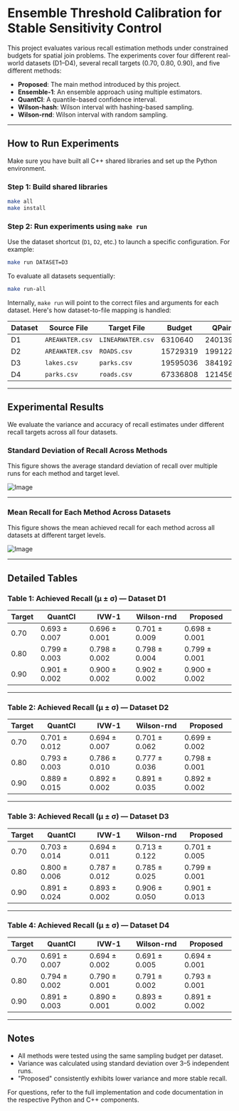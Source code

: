 
# Ensemble Threshold Calibration for Stable Sensitivity Control

This project evaluates various recall estimation methods under constrained budgets for spatial join problems. The experiments cover four different real-world datasets (D1–D4), several recall targets (0.70, 0.80, 0.90), and five different methods:

- **Proposed**: The main method introduced by this project.
- **Ensemble-1**: An ensemble approach using multiple estimators.
- **QuantCI**: A quantile-based confidence interval.
- **Wilson-hash**: Wilson interval with hashing-based sampling.
- **Wilson-rnd**: Wilson interval with random sampling.

---

## How to Run Experiments

Make sure you have built all C++ shared libraries and set up the Python environment.

### Step 1: Build shared libraries
```bash
make all
make install
```

### Step 2: Run experiments using `make run`
Use the dataset shortcut (`D1`, `D2`, etc.) to launch a specific configuration. For example:
```bash
make run DATASET=D3
```

To evaluate all datasets sequentially:
```bash
make run-all
```

Internally, `make run` will point to the correct files and arguments for each dataset. Here's how dataset-to-file mapping is handled:

| Dataset | Source File      | Target File      | Budget   | QPairs   |
|---------|------------------|------------------|----------|----------|
| D1      | `AREAWATER.csv`  | `LINEARWATER.csv`| 6310640  | 2401396  |
| D2      | `AREAWATER.csv`  | `ROADS.csv`      | 15729319 | 199122   |
| D3      | `lakes.csv`      | `parks.csv`      | 19595036 | 3841922  |
| D4      | `parks.csv`      | `roads.csv`      | 67336808 |12145630  |

---

## Experimental Results

We evaluate the variance and accuracy of recall estimates under different recall targets across all four datasets.

### Standard Deviation of Recall Across Methods
This figure shows the average standard deviation of recall over multiple runs for each method and target level.


![Image](https://github.com/user-attachments/assets/e8b9bd72-bf73-4f23-93e4-2c6aac611094)

---

###  Mean Recall for Each Method Across Datasets
This figure shows the mean achieved recall for each method across all datasets at different target levels.

![Image](https://github.com/user-attachments/assets/5f064baa-f4d6-48fb-84ab-91f28b62d290)

---

## Detailed Tables

### Table 1: Achieved Recall (μ ± σ) — Dataset D1

| Target | QuantCI         | IVW-1          | Wilson-rnd      | Proposed        |
|--------|------------------|----------------|------------------|------------------|
| 0.70   | 0.693 ± 0.007    | 0.696 ± 0.001  | 0.701 ± 0.009    | 0.698 ± 0.001    |
| 0.80   | 0.799 ± 0.003    | 0.798 ± 0.002  | 0.798 ± 0.004    | 0.799 ± 0.001    |
| 0.90   | 0.901 ± 0.002    | 0.900 ± 0.002  | 0.902 ± 0.002    | 0.900 ± 0.002    |

---

### Table 2: Achieved Recall (μ ± σ) — Dataset D2

| Target | QuantCI         | IVW-1          | Wilson-rnd      | Proposed        |
|--------|------------------|----------------|------------------|------------------|
| 0.70   | 0.701 ± 0.012    | 0.694 ± 0.007  | 0.701 ± 0.062    | 0.699 ± 0.002    |
| 0.80   | 0.793 ± 0.003    | 0.786 ± 0.010  | 0.777 ± 0.036    | 0.798 ± 0.001    |
| 0.90   | 0.889 ± 0.015    | 0.892 ± 0.002  | 0.891 ± 0.035    | 0.892 ± 0.002    |

---

### Table 3: Achieved Recall (μ ± σ) — Dataset D3

| Target | QuantCI         | IVW-1          | Wilson-rnd      | Proposed        |
|--------|------------------|----------------|------------------|------------------|
| 0.70   | 0.703 ± 0.014    | 0.694 ± 0.011  | 0.713 ± 0.122    | 0.701 ± 0.005    |
| 0.80   | 0.800 ± 0.006    | 0.787 ± 0.012  | 0.785 ± 0.025    | 0.799 ± 0.001    |
| 0.90   | 0.891 ± 0.024    | 0.893 ± 0.002  | 0.906 ± 0.050    | 0.901 ± 0.013    |

---

### Table 4: Achieved Recall (μ ± σ) — Dataset D4

| Target | QuantCI         | IVW-1          | Wilson-rnd      | Proposed        |
|--------|------------------|----------------|------------------|------------------|
| 0.70   | 0.691 ± 0.007    | 0.694 ± 0.002  | 0.691 ± 0.005    | 0.694 ± 0.001    |
| 0.80   | 0.794 ± 0.002    | 0.790 ± 0.001  | 0.791 ± 0.002    | 0.793 ± 0.001    |
| 0.90   | 0.891 ± 0.003    | 0.890 ± 0.001  | 0.893 ± 0.002    | 0.891 ± 0.002    |

---

## Notes

- All methods were tested using the same sampling budget per dataset.
- Variance was calculated using standard deviation over 3–5 independent runs.
- "Proposed" consistently exhibits lower variance and more stable recall.

For questions, refer to the full implementation and code documentation in the respective Python and C++ components.



